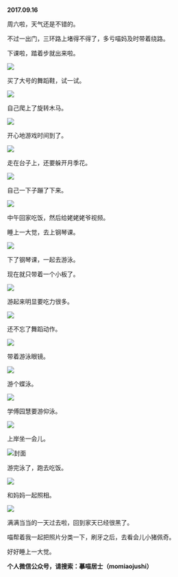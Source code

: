 
          
**2017.09.16**

周六啦，天气还是不错的。

不过一出门，三环路上堵得不得了，多亏喵妈及时带着绕路。

下课啦，踏着步就出来啦。


![](https://pic4.zhimg.com/v2-2472566c420995b652c9036f358aecdd.jpg)


买了大号的舞蹈鞋，试一试。


![](https://pic1.zhimg.com/v2-3824c8ed6bff7e4710c9a382306cf09a.jpg)


自己爬上了旋转木马。


![](https://pic4.zhimg.com/v2-819817020f251882feba172d836189ee.jpg)


开心地游戏时间到了。


![](https://pic2.zhimg.com/v2-b5f20213d03c3052d5d0923c87cc93e1.jpg)


走在台子上，还要躲开月季花。


![](https://pic1.zhimg.com/v2-bcc3c1869207f4e867f37abd09c402c2.jpg)


自己一下子蹦了下来。


![](https://pic4.zhimg.com/v2-825a21c72a05c72b2c17e111a748d08d.jpg)


中午回家吃饭，然后给姥姥姥爷视频。

睡上一大觉，去上钢琴课。


![](https://pic2.zhimg.com/v2-73589002682f61d7e2654475bd0ba2f7.jpg)


下了钢琴课，一起去游泳。

现在就只带着一个小板了。


![](https://pic2.zhimg.com/v2-3b28284bdbbde3b5c6d6f0f5595dab62.jpg)


游起来明显要吃力很多。


![](https://pic1.zhimg.com/v2-42bb3a6014dc4a71153ef8534fc853e2.jpg)


还不忘了舞蹈动作。


![](https://pic2.zhimg.com/v2-290af1c890730b98b3162e5762b4f7f7.jpg)


带着游泳眼镜。


![](https://pic1.zhimg.com/v2-28182b4c81517af707e9b588df562d7a.jpg)


游个蝶泳。


![](https://pic4.zhimg.com/v2-a3dee64fa0128cba2d44cebb7a467b7d.jpg)


学傅园慧要游仰泳。


![](https://pic3.zhimg.com/v2-93d944eb75d28fbf634cd3883b7fab80.jpg)


上岸坐一会儿。


![](https://pic3.zhimg.com/v2-ad31aedc4f10664e8df59a32526885ac.jpg)封面


游完泳了，跑去吃饭。


![](https://pic4.zhimg.com/v2-beb121779ba114819a3c395273260427.jpg)


和妈妈一起照相。


![](https://pic4.zhimg.com/v2-e3a73018ae0cc08e5d64d8d5b3b611bd.jpg)


满满当当的一天过去啦，回到家天已经很黑了。

喵帮着我一起把照片分类一下，刷牙之后，去看会儿小猪佩奇。

好好睡上一大觉。


**个人微信公众号，请搜索：摹喵居士（momiaojushi）**

        